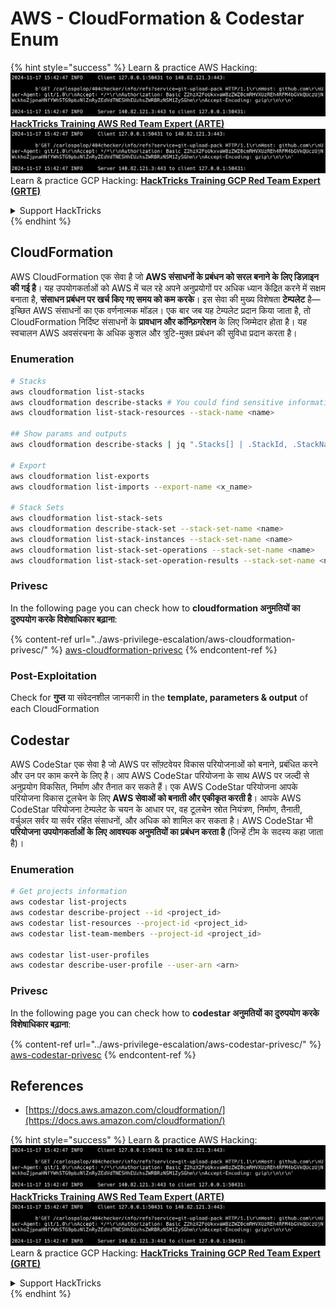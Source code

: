 # AWS - CloudFormation & Codestar Enum

{% hint style="success" %}
Learn & practice AWS Hacking:<img src="../../../.gitbook/assets/image (1).png" alt="" data-size="line">[**HackTricks Training AWS Red Team Expert (ARTE)**](https://training.hacktricks.xyz/courses/arte)<img src="../../../.gitbook/assets/image (1).png" alt="" data-size="line">\
Learn & practice GCP Hacking: <img src="../../../.gitbook/assets/image (2).png" alt="" data-size="line">[**HackTricks Training GCP Red Team Expert (GRTE)**<img src="../../../.gitbook/assets/image (2).png" alt="" data-size="line">](https://training.hacktricks.xyz/courses/grte)

<details>

<summary>Support HackTricks</summary>

* Check the [**subscription plans**](https://github.com/sponsors/carlospolop)!
* **Join the** 💬 [**Discord group**](https://discord.gg/hRep4RUj7f) or the [**telegram group**](https://t.me/peass) or **follow** us on **Twitter** 🐦 [**@hacktricks\_live**](https://twitter.com/hacktricks\_live)**.**
* **Share hacking tricks by submitting PRs to the** [**HackTricks**](https://github.com/carlospolop/hacktricks) and [**HackTricks Cloud**](https://github.com/carlospolop/hacktricks-cloud) github repos.

</details>
{% endhint %}

## CloudFormation

AWS CloudFormation एक सेवा है जो **AWS संसाधनों के प्रबंधन को सरल बनाने के लिए डिज़ाइन की गई है**। यह उपयोगकर्ताओं को AWS में चल रहे अपने अनुप्रयोगों पर अधिक ध्यान केंद्रित करने में सक्षम बनाता है, **संसाधन प्रबंधन पर खर्च किए गए समय को कम करके**। इस सेवा की मुख्य विशेषता **टेम्पलेट** है—इच्छित AWS संसाधनों का एक वर्णनात्मक मॉडल। एक बार जब यह टेम्पलेट प्रदान किया जाता है, तो CloudFormation निर्दिष्ट संसाधनों के **प्रावधान और कॉन्फ़िगरेशन** के लिए जिम्मेदार होता है। यह स्वचालन AWS अवसंरचना के अधिक कुशल और त्रुटि-मुक्त प्रबंधन की सुविधा प्रदान करता है।

### Enumeration
```bash
# Stacks
aws cloudformation list-stacks
aws cloudformation describe-stacks # You could find sensitive information here
aws cloudformation list-stack-resources --stack-name <name>

## Show params and outputs
aws cloudformation describe-stacks | jq ".Stacks[] | .StackId, .StackName, .Parameters, .Outputs"

# Export
aws cloudformation list-exports
aws cloudformation list-imports --export-name <x_name>

# Stack Sets
aws cloudformation list-stack-sets
aws cloudformation describe-stack-set --stack-set-name <name>
aws cloudformation list-stack-instances --stack-set-name <name>
aws cloudformation list-stack-set-operations --stack-set-name <name>
aws cloudformation list-stack-set-operation-results --stack-set-name <name> --operation-id <id>
```
### Privesc

In the following page you can check how to **cloudformation अनुमतियों का दुरुपयोग करके विशेषाधिकार बढ़ाना**:

{% content-ref url="../aws-privilege-escalation/aws-cloudformation-privesc/" %}
[aws-cloudformation-privesc](../aws-privilege-escalation/aws-cloudformation-privesc/)
{% endcontent-ref %}

### Post-Exploitation

Check for **गुप्त** या संवेदनशील जानकारी in the **template, parameters & output** of each CloudFormation

## Codestar

AWS CodeStar एक सेवा है जो AWS पर सॉफ़्टवेयर विकास परियोजनाओं को बनाने, प्रबंधित करने और उन पर काम करने के लिए है। आप AWS CodeStar परियोजना के साथ AWS पर जल्दी से अनुप्रयोग विकसित, निर्माण और तैनात कर सकते हैं। एक AWS CodeStar परियोजना आपके परियोजना विकास टूलचेन के लिए **AWS सेवाओं को बनाती और एकीकृत करती है**। आपके AWS CodeStar परियोजना टेम्पलेट के चयन के आधार पर, वह टूलचेन स्रोत नियंत्रण, निर्माण, तैनाती, वर्चुअल सर्वर या सर्वर रहित संसाधनों, और अधिक को शामिल कर सकता है। AWS CodeStar भी **परियोजना उपयोगकर्ताओं के लिए आवश्यक अनुमतियों का प्रबंधन करता है** (जिन्हें टीम के सदस्य कहा जाता है)।

### Enumeration
```bash
# Get projects information
aws codestar list-projects
aws codestar describe-project --id <project_id>
aws codestar list-resources --project-id <project_id>
aws codestar list-team-members --project-id <project_id>

aws codestar list-user-profiles
aws codestar describe-user-profile --user-arn <arn>
```
### Privesc

In the following page you can check how to **codestar अनुमतियों का दुरुपयोग करके विशेषाधिकार बढ़ाना**:

{% content-ref url="../aws-privilege-escalation/aws-codestar-privesc/" %}
[aws-codestar-privesc](../aws-privilege-escalation/aws-codestar-privesc/)
{% endcontent-ref %}

## References

* [https://docs.aws.amazon.com/cloudformation/](https://docs.aws.amazon.com/cloudformation/)

{% hint style="success" %}
Learn & practice AWS Hacking:<img src="../../../.gitbook/assets/image (1).png" alt="" data-size="line">[**HackTricks Training AWS Red Team Expert (ARTE)**](https://training.hacktricks.xyz/courses/arte)<img src="../../../.gitbook/assets/image (1).png" alt="" data-size="line">\
Learn & practice GCP Hacking: <img src="../../../.gitbook/assets/image (2).png" alt="" data-size="line">[**HackTricks Training GCP Red Team Expert (GRTE)**<img src="../../../.gitbook/assets/image (2).png" alt="" data-size="line">](https://training.hacktricks.xyz/courses/grte)

<details>

<summary>Support HackTricks</summary>

* Check the [**subscription plans**](https://github.com/sponsors/carlospolop)!
* **Join the** 💬 [**Discord group**](https://discord.gg/hRep4RUj7f) or the [**telegram group**](https://t.me/peass) or **follow** us on **Twitter** 🐦 [**@hacktricks\_live**](https://twitter.com/hacktricks\_live)**.**
* **Share hacking tricks by submitting PRs to the** [**HackTricks**](https://github.com/carlospolop/hacktricks) and [**HackTricks Cloud**](https://github.com/carlospolop/hacktricks-cloud) github repos.

</details>
{% endhint %}
